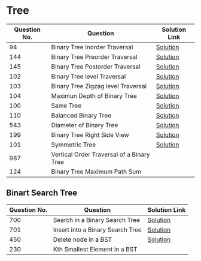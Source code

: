 # Tree

| Question No. | Question | Solution Link |
|--------------|-----------|----------------|
| 94 | Binary Tree Inorder Traversal | [Solution](https://leetcode.com/submissions/detail/1798926414/) |
| 144 | Binary Tree Preorder Traversal | [Solution](https://leetcode.com/submissions/detail/1798914991/) |
| 145 | Binary Tree Postorder Traversal | [Solution](https://leetcode.com/submissions/detail/1798921555/) |
| 102 | Binary Tree level Traversal | [Solution](https://leetcode.com/submissions/detail/1798981204/) |
| 103 | Binary Tree Zigzag level Traversal | [Solution](https://leetcode.com/submissions/detail/1798993831/) |
| 104 | Maximun Depth of Binary Tree | [Solution](https://leetcode.com/submissions/detail/1799001714/) |
| 100 | Same Tree | [Solution](https://leetcode.com/submissions/detail/1799009338/) |
| 110 | Balanced Binary Tree | [Solution](https://leetcode.com/submissions/detail/1799376766/) |
| 543 | Diameter of Binary Tree | [Solution](https://leetcode.com/submissions/detail/1799387041/)  |
| 199 | Binary Tree Right Side View |[Solution](https://leetcode.com/submissions/detail/1799368272/) |
| 101 | Symmetric Tree |[Solution](https://leetcode.com/submissions/detail/1799049159/) |
| 987 | Vertical Order Traversal of a Binary Tree | |
| 124 | Binary Tree Maximum Path Sum | |

## Binart Search Tree

| Question No. | Question | Solution Link |
|--------------|-----------|----------------|
| 700 | Search in a Binary Search Tree | [Solution](https://leetcode.com/submissions/detail/1802240942/) |
| 701 | Insert into a Binary Search Tree | [Solution](https://leetcode.com/submissions/detail/1802269717/) |
| 450 | Delete node in a BST | [Solution](https://leetcode.com/submissions/detail/1803033894/) |
| 230 | Kth Smallest Element in a BST |


